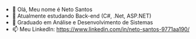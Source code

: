 - 👋 Olá, Meu nome é Neto Santos
- 👀 Atualmente estudando Back-end (C#, .Net, ASP.NET) 
- 🌱 Graduado em Análise e Desenvolvimento de Sistemas
- 📫 Meu LinkedIn: https://www.linkedin.com/in/neto-santos-9771aa190/

<!---
SkaZZyN/SkaZZyN is a ✨ special ✨ repository because its `README.md` (this file) appears on your GitHub profile.
You can click the Preview link to take a look at your changes.
--->
